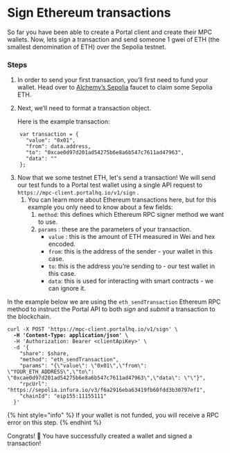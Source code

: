 # Sign Ethereum transactions

So far you have been able to create a Portal client and create their MPC wallets. Now, lets sign a transaction and send someone 1 gwei of ETH (the smallest denomination of ETH) over the Sepolia testnet.

### Steps

1. In order to send your first transaction, you’ll first need to fund your wallet. Head over to [Alchemy’s Sepolia](https://sepoliafaucet.com/) faucet to claim some Sepolia ETH.
2.  Next, we’ll need to format a transaction object.

    Here is the example transaction:

```
    var transaction = {
      "value": "0x01",
      "from": data.address,
      "to": "0xcae0d97d201ad54275b6e8a6b547c7611ad47963",
      "data": ""
    };
```

3. Now that we some testnet ETH, let's send a transaction! We will send our test funds to a Portal test wallet using a single API request to `https://mpc-client.portalhq.io/v1/sign` .
   1. You can learn more about Ethereum transactions here, but for this example you only need to know about a few fields:
      1. `method`: this defines which Ethereum RPC signer method we want to use.
      2. `params` : these are the parameters of your transaction.
         * `value` : this is the amount of ETH measured in Wei and hex encoded.
         * `from`: this is the address of the sender - your wallet in this case.
         * `to`: this is the address you’re sending to - our test wallet in this case.
         * `data`: this is used for interacting with smart contracts - we can ignore it.

In the example below we are using the `eth_sendTransaction` Ethereum RPC method to instruct the Portal API to both _sign_ and _submit_ a transaction to the blockchain.

<pre class="language-bash"><code class="lang-bash">curl -X POST 'https://mpc-client.portalhq.io/v1/sign' \
<strong>  -H 'Content-Type: application/json' \
</strong>  -H 'Authorization: Bearer &#x3C;clientApiKey>' \
  -d '{
    "share": $share,
    "method": "eth_sendTransaction",
    "params": "{\"value\": \"0x01\",\"from\": \"YOUR_ETH_ADDRESS\",\"to\": \"0xcae0d97d201ad54275b6e8a6b547c7611ad47963\",\"data\": \"\"}",
    "rpcUrl": "https://sepolia.infura.io/v3/f6a2916eba63419fb60fdd3b30797ef1",
    "chainId": "eip155:11155111"
  }'
</code></pre>

{% hint style="info" %}
If your wallet is not funded, you will receive a RPC error on this step.
{% endhint %}

Congrats! 🎉 You have successfully created a wallet and signed a transaction!

